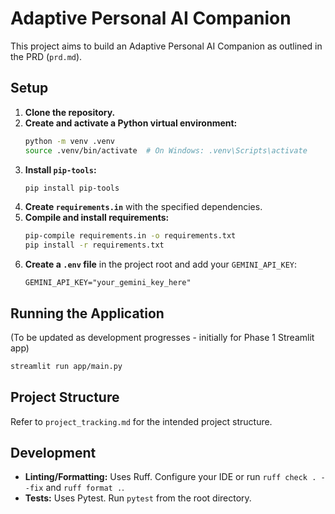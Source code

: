 # Adaptive Personal AI Companion

This project aims to build an Adaptive Personal AI Companion as outlined in the PRD (`prd.md`).

## Setup

1.  **Clone the repository.**
2.  **Create and activate a Python virtual environment:**
    ```bash
    python -m venv .venv
    source .venv/bin/activate  # On Windows: .venv\Scripts\activate
    ```
3.  **Install `pip-tools`:**
    ```bash
    pip install pip-tools
    ```
4.  **Create `requirements.in`** with the specified dependencies.
5.  **Compile and install requirements:**
    ```bash
    pip-compile requirements.in -o requirements.txt
    pip install -r requirements.txt
    ```
6.  **Create a `.env` file** in the project root and add your `GEMINI_API_KEY`:
    ```env
    GEMINI_API_KEY="your_gemini_key_here"
    ```

## Running the Application

(To be updated as development progresses - initially for Phase 1 Streamlit app)

```bash
streamlit run app/main.py
```

## Project Structure

Refer to `project_tracking.md` for the intended project structure.

## Development

-   **Linting/Formatting:** Uses Ruff. Configure your IDE or run `ruff check . --fix` and `ruff format .`.
-   **Tests:** Uses Pytest. Run `pytest` from the root directory. 
